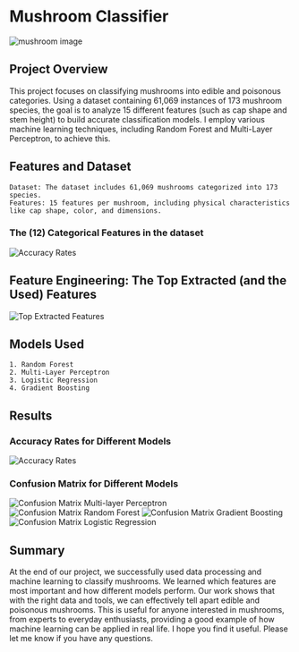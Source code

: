 # Mushroom Classifier
![mushroom image](images/colorful_mushrooms.png) 

## Project Overview
This project focuses on classifying mushrooms into edible and poisonous categories. Using a dataset containing 61,069 instances of 173 mushroom species, the goal is to analyze 15 different features (such as cap shape and stem height) to build accurate classification models. I employ various machine learning techniques, including Random Forest and Multi-Layer Perceptron, to achieve this.

## Features and Dataset
    Dataset: The dataset includes 61,069 mushrooms categorized into 173 species.
    Features: 15 features per mushroom, including physical characteristics like cap shape, color, and dimensions.
    
### The (12) Categorical Features in the dataset
![Accuracy Rates](images/categorical_features.png) 

## Feature Engineering: The Top Extracted (and the Used) Features
![Top Extracted Features](images/top_extracted_features.png) 

## Models Used
    1. Random Forest
    2. Multi-Layer Perceptron
    3. Logistic Regression
    4. Gradient Boosting

## Results
### Accuracy Rates for Different Models
![Accuracy Rates](images/results.png) 
### Confusion Matrix for Different Models
![Confusion Matrix Multi-layer Perceptron](images/cm_mlp.png) 
![Confusion Matrix Random Forest](images/cm_rf.png)
![Confusion Matrix Gradient Boosting](images/cm_gb.png) 
![Confusion Matrix Logistic Regression](images/cm_lr.png)

## Summary
At the end of our project, we successfully used data processing and machine learning to classify mushrooms. We learned which features are most important and how different models perform. Our work shows that with the right data and tools, we can effectively tell apart edible and poisonous mushrooms. This is useful for anyone interested in mushrooms, from experts to everyday enthusiasts, providing a good example of how machine learning can be applied in real life. I hope you find it useful. Please let me know if you have any questions.

